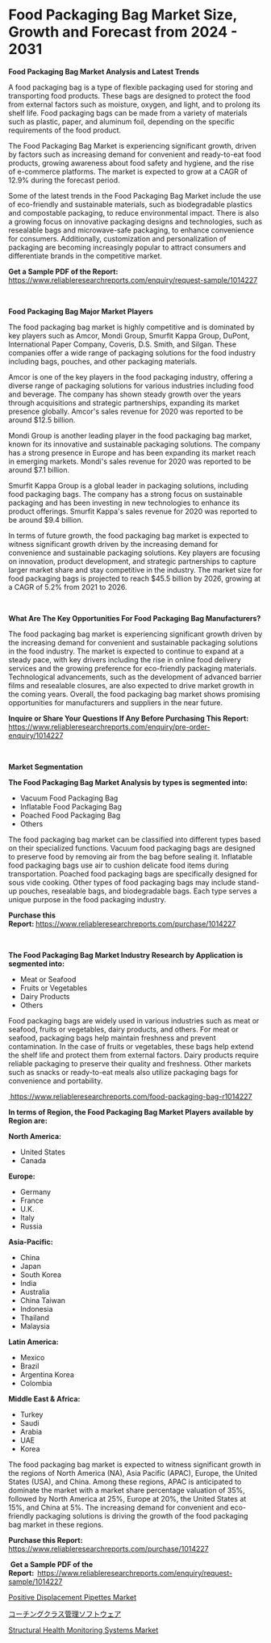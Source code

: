 <p><h1>Food Packaging Bag Market Size, Growth and Forecast from 2024 - 2031</h1></p><p><strong>Food Packaging Bag Market Analysis and Latest Trends</strong></p>
<p><p>A food packaging bag is a type of flexible packaging used for storing and transporting food products. These bags are designed to protect the food from external factors such as moisture, oxygen, and light, and to prolong its shelf life. Food packaging bags can be made from a variety of materials such as plastic, paper, and aluminum foil, depending on the specific requirements of the food product.</p><p>The Food Packaging Bag Market is experiencing significant growth, driven by factors such as increasing demand for convenient and ready-to-eat food products, growing awareness about food safety and hygiene, and the rise of e-commerce platforms. The market is expected to grow at a CAGR of 12.9% during the forecast period.</p><p>Some of the latest trends in the Food Packaging Bag Market include the use of eco-friendly and sustainable materials, such as biodegradable plastics and compostable packaging, to reduce environmental impact. There is also a growing focus on innovative packaging designs and technologies, such as resealable bags and microwave-safe packaging, to enhance convenience for consumers. Additionally, customization and personalization of packaging are becoming increasingly popular to attract consumers and differentiate brands in the competitive market.</p></p>
<p><strong>Get a Sample PDF of the Report:&nbsp;</strong> <a href="https://www.reliableresearchreports.com/enquiry/request-sample/1014227">https://www.reliableresearchreports.com/enquiry/request-sample/1014227</a></p>
<p>&nbsp;</p>
<p><strong>Food Packaging Bag Major Market Players</strong></p>
<p><p>The food packaging bag market is highly competitive and is dominated by key players such as Amcor, Mondi Group, Smurfit Kappa Group, DuPont, International Paper Company, Coveris, D.S. Smith, and Silgan. These companies offer a wide range of packaging solutions for the food industry including bags, pouches, and other packaging materials.</p><p>Amcor is one of the key players in the food packaging industry, offering a diverse range of packaging solutions for various industries including food and beverage. The company has shown steady growth over the years through acquisitions and strategic partnerships, expanding its market presence globally. Amcor's sales revenue for 2020 was reported to be around $12.5 billion.</p><p>Mondi Group is another leading player in the food packaging bag market, known for its innovative and sustainable packaging solutions. The company has a strong presence in Europe and has been expanding its market reach in emerging markets. Mondi's sales revenue for 2020 was reported to be around $7.1 billion.</p><p>Smurfit Kappa Group is a global leader in packaging solutions, including food packaging bags. The company has a strong focus on sustainable packaging and has been investing in new technologies to enhance its product offerings. Smurfit Kappa's sales revenue for 2020 was reported to be around $9.4 billion.</p><p>In terms of future growth, the food packaging bag market is expected to witness significant growth driven by the increasing demand for convenience and sustainable packaging solutions. Key players are focusing on innovation, product development, and strategic partnerships to capture larger market share and stay competitive in the industry. The market size for food packaging bags is projected to reach $45.5 billion by 2026, growing at a CAGR of 5.2% from 2021 to 2026.</p></p>
<p>&nbsp;</p>
<p><strong>What Are The Key Opportunities For Food Packaging Bag Manufacturers?</strong></p>
<p><p>The food packaging bag market is experiencing significant growth driven by the increasing demand for convenient and sustainable packaging solutions in the food industry. The market is expected to continue to expand at a steady pace, with key drivers including the rise in online food delivery services and the growing preference for eco-friendly packaging materials. Technological advancements, such as the development of advanced barrier films and resealable closures, are also expected to drive market growth in the coming years. Overall, the food packaging bag market shows promising opportunities for manufacturers and suppliers in the near future.</p></p>
<p><strong>Inquire or Share Your Questions If Any Before Purchasing This Report:</strong> <a href="https://www.reliableresearchreports.com/enquiry/pre-order-enquiry/1014227">https://www.reliableresearchreports.com/enquiry/pre-order-enquiry/1014227</a></p>
<p>&nbsp;</p>
<p><strong>Market Segmentation</strong></p>
<p><strong>The Food Packaging Bag Market Analysis by types is segmented into:</strong></p>
<p><ul><li>Vacuum Food Packaging Bag</li><li>Inflatable Food Packaging Bag</li><li>Poached Food Packaging Bag</li><li>Others</li></ul></p>
<p><p>The food packaging bag market can be classified into different types based on their specialized functions. Vacuum food packaging bags are designed to preserve food by removing air from the bag before sealing it. Inflatable food packaging bags use air to cushion delicate food items during transportation. Poached food packaging bags are specifically designed for sous vide cooking. Other types of food packaging bags may include stand-up pouches, resealable bags, and biodegradable bags. Each type serves a unique purpose in the food packaging industry.</p></p>
<p><strong>Purchase this Report:&nbsp;</strong><a href="https://www.reliableresearchreports.com/purchase/1014227">https://www.reliableresearchreports.com/purchase/1014227</a></p>
<p>&nbsp;</p>
<p><strong>The Food Packaging Bag Market Industry Research by Application is segmented into:</strong></p>
<p><ul><li>Meat or Seafood</li><li>Fruits or Vegetables</li><li>Dairy Products</li><li>Others</li></ul></p>
<p><p>Food packaging bags are widely used in various industries such as meat or seafood, fruits or vegetables, dairy products, and others. For meat or seafood, packaging bags help maintain freshness and prevent contamination. In the case of fruits or vegetables, these bags help extend the shelf life and protect them from external factors. Dairy products require reliable packaging to preserve their quality and freshness. Other markets such as snacks or ready-to-eat meals also utilize packaging bags for convenience and portability.</p></p>
<p><a href="https://www.reliableresearchreports.com/food-packaging-bag-r1014227">&nbsp;https://www.reliableresearchreports.com/food-packaging-bag-r1014227</a></p>
<p><strong>In terms of Region, the Food Packaging Bag Market Players available by Region are:</strong></p>
<p>
    <p> <strong> North America: </strong>
        <ul>
            <li>United States</li>
            <li>Canada</li>
        </ul>
        </p> 
    <p> <strong> Europe: </strong>
        <ul>
            <li>Germany</li>
            <li>France</li>
            <li>U.K.</li>
            <li>Italy</li>
            <li>Russia</li>
        </ul>
        </p> 
    <p> <strong> Asia-Pacific: </strong>
        <ul>
            <li>China</li>
            <li>Japan</li>
            <li>South Korea</li>
            <li>India</li>
            <li>Australia</li>
            <li>China Taiwan</li>
            <li>Indonesia</li>
            <li>Thailand</li>
            <li>Malaysia</li>
        </ul>
        </p> 
    <p> <strong> Latin America: </strong>
        <ul>
            <li>Mexico</li>
            <li>Brazil</li>
            <li>Argentina Korea</li>
            <li>Colombia</li>
        </ul>
        </p> 
    <p> <strong> Middle East & Africa: </strong>
        <ul>
            <li>Turkey</li>
            <li>Saudi</li>
            <li>Arabia</li>
            <li>UAE</li>
            <li>Korea</li>
        </ul>
    </p>
    </p>
<p><p>The food packaging bag market is expected to witness significant growth in the regions of North America (NA), Asia Pacific (APAC), Europe, the United States (USA), and China. Among these regions, APAC is anticipated to dominate the market with a market share percentage valuation of 35%, followed by North America at 25%, Europe at 20%, the United States at 15%, and China at 5%. The increasing demand for convenient and eco-friendly packaging solutions is driving the growth of the food packaging bag market in these regions.</p></p>
<p><strong>Purchase this Report: </strong><a href="https://www.reliableresearchreports.com/purchase/1014227">https://www.reliableresearchreports.com/purchase/1014227</a></p>
<p>&nbsp;<strong>Get a Sample PDF of the Report:&nbsp;&nbsp;</strong><a href="https://www.reliableresearchreports.com/enquiry/request-sample/1014227">https://www.reliableresearchreports.com/enquiry/request-sample/1014227</a></p>
<p><strong></strong></p>
<p><p><a href="https://www.linkedin.com/pulse/positive-displacement-pipettes-market-insights-cagr-trends-yqvxc">Positive Displacement Pipettes Market</a></p><p><a href="https://github.com/DemarcusKuhlman/Market-Research-Report-List-1/blob/main/734164354174.md">コーチングクラス管理ソフトウェア</a></p><p><a href="https://www.linkedin.com/pulse/structural-health-monitoring-systems-market-report-reveals-wadic">Structural Health Monitoring Systems Market</a></p></p>